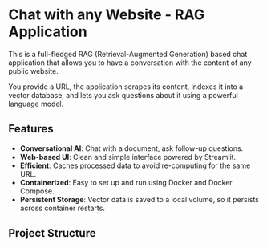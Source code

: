 # Chat with any Website - RAG Application

This is a full-fledged RAG (Retrieval-Augmented Generation) based chat application that allows you to have a conversation with the content of any public website.

You provide a URL, the application scrapes its content, indexes it into a vector database, and lets you ask questions about it using a powerful language model.

## Features

- **Conversational AI**: Chat with a document, ask follow-up questions.
- **Web-based UI**: Clean and simple interface powered by Streamlit.
- **Efficient**: Caches processed data to avoid re-computing for the same URL.
- **Containerized**: Easy to set up and run using Docker and Docker Compose.
- **Persistent Storage**: Vector data is saved to a local volume, so it persists across container restarts.

## Project Structure